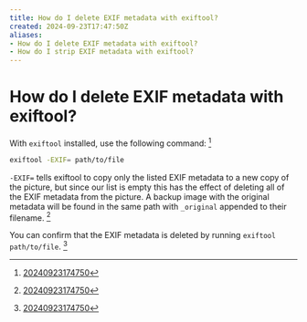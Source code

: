 ```yaml
---
title: How do I delete EXIF metadata with exiftool?
created: 2024-09-23T17:47:50Z
aliases:
- How do I delete EXIF metadata with exiftool?
- How do I strip EXIF metadata with exiftool?
---
```


# How do I delete EXIF metadata with exiftool?

With `exiftool` installed, use the following command: [^1]

```sh
exiftool -EXIF= path/to/file
```

`-EXIF=` tells exiftool to copy only the listed EXIF metadata to a new copy of the picture, but since our list is empty this has the effect of deleting all of the EXIF metadata from the picture. A backup image with the original metadata will be found in the same path with `_original` appended to their filename. [^1]

You can confirm that the EXIF metadata is deleted by running `exiftool path/to/file`. [^1]

[^1]: [20240923174750](../entries/20240923174750.md)
